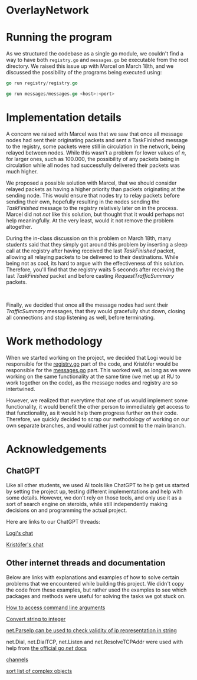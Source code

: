 # OverlayNetwork

# Running the program

As we structured the codebase as a single go module, we couldn't find a way to have both `registry.go` and `messages.go` be executable from the root directory. We raised this issue up with Marcel on March 18th, and we discussed the possibility of the programs being executed using:

```go
go run registry/registry.go
```

```go
go run messages/messages.go <host>:<port>
```

# Implementation details

A concern we raised with Marcel was that we saw that once all message nodes had sent their originating packets and sent a TaskFinished message to the registry, some packets were still in circulation in the network, being relayed between nodes. While this wasn't a problem for lower values of _n_, for larger ones, such as 100.000, the possibility of any packets being in circulation while all nodes had successfully delivered their packets was much higher.

We proposed a possible solution with Marcel, that we should consider relayed packets as having a higher priority than packets originating at the sending node. This would ensure that nodes try to relay packets before sending their own, hopefully resulting in the nodes sending the _TaskFinished_ message to the registry relatively later on in the process. Marcel did not _not_ like this solution, but thought that it would perhaps not help meaningfully. At the very least, would it not remove the problem altogether.

During the in-class discussion on this problem on March 18th, many students said that they simply got around this problem by inserting a sleep call at the registry after having received the last _TaskFinished_ packet, allowing all relaying packets to be delivered to their destinations. While being not as cool, its hard to argue with the effectiveness of this solution. Therefore, you'll find that the registry waits 5 seconds after receiving the last _TaskFinished_ packet and before casting _RequestTrafficSummary_ packets.

<br>

Finally, we decided that once all the message nodes had sent their _TrafficSummary_ messages, that they would gracefully shut down, closing all connections and stop listening as well, before terminating.

# Work methodology

When we started working on the project, we decided that Logi would be responsible for the [registry.go](./registry/registry.go) part of the code, and Kristófer would be responsible for the [messages.go](./messages/messages.go) part. This worked well, as long as we were working on the same functionality at the same time (we met up at RU to work together on the code), as the message nodes and registry are so intertwined.

However, we realized that everytime that one of us would implement some functionality, it would benefit the other person to immediately get access to that functionality, as it would help them progress further on their code. Therefore, we quickly decided to scrap our methodology of working on our own separate branches, and would rather just commit to the main branch.

# Acknowledgements

## ChatGPT

Like all other students, we used AI tools like ChatGPT to help get us started by setting the project up, testing different implementations and help with some details. However, we don't rely on those tools, and only use it as a sort of search engine on steroids, while still independently making decisions on and programming the actual project.

Here are links to our ChatGPT threads:

[Logi's chat](https://chat.openai.com/share/dd30e84f-4cf0-4f95-9960-32acdf8903c5)

[Kristófer's chat](https://chat.openai.com/share/e9d11afe-72de-4886-832f-30e1319ba59b)

## Other internet threads and documentation

Below are links with explanations and examples of how to solve certain problems that we encountered while building this project. We didn't copy the code from these examples, but rather used the examples to see which packages and methods were useful for solving the tasks we got stuck on.

[How to access command line arguments](https://stackoverflow.com/questions/2707434/how-to-access-command-line-arguments-passed-to-a-go-program)

[Convert string to integer](https://stackoverflow.com/questions/4278430/convert-string-to-integer-type-in-go)

[net.ParseIp can be used to check validity of ip representation in string](https://stackoverflow.com/questions/19882961/go-golang-check-ip-address-in-range)

net.Dial, net.DialTCP, net.Listen and net.ResolveTCPAddr were used with help from [the official go _net_ docs](https://pkg.go.dev/net)

[channels](https://go.dev/tour/concurrency/2)

[sort list of complex objects](https://yourbasic.org/golang/how-to-sort-in-go/)
